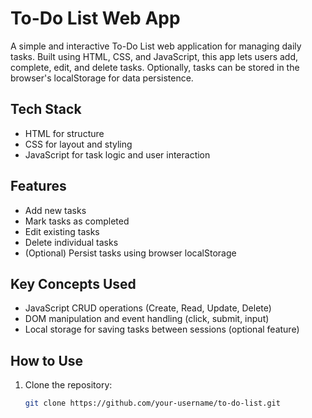 # To-Do List Web App

A simple and interactive To-Do List web application for managing daily tasks. Built using HTML, CSS, and JavaScript, this app lets users add, complete, edit, and delete tasks. Optionally, tasks can be stored in the browser's localStorage for data persistence.

## Tech Stack

- HTML for structure
- CSS for layout and styling
- JavaScript for task logic and user interaction

## Features

- Add new tasks
- Mark tasks as completed
- Edit existing tasks
- Delete individual tasks
- (Optional) Persist tasks using browser localStorage

## Key Concepts Used

- JavaScript CRUD operations (Create, Read, Update, Delete)
- DOM manipulation and event handling (click, submit, input)
- Local storage for saving tasks between sessions (optional feature)

## How to Use

1. Clone the repository:

   ```bash
   git clone https://github.com/your-username/to-do-list.git
